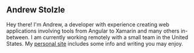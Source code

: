 ## Andrew Stolzle
Hey there! I'm Andrew, a developer with experience creating web applications involving tools from Angular to Xamarin and many others in-between. I am currently working remotely with a small team in the United States. My [personal site](https://www.stolzle.me) includes some info and writing you may enjoy.
